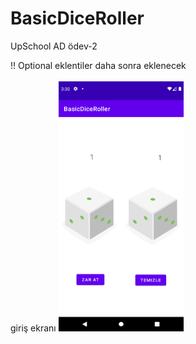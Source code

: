 # BasicDiceRoller
UpSchool AD ödev-2

!!  Optional eklentiler daha sonra eklenecek
<br><br>
giriş ekranı
<img src="docs/mockups/basic-dice-roller.png" width="200" height="400">
